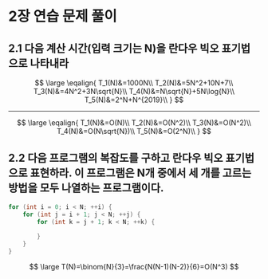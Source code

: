 # 2장 연습 문제 풀이

## 2.1 다음 계산 시간(입력 크기는 N)을 란다우 빅오 표기법으로 나타내라
$$
\large
\eqalign{
T_1(N)&=1000N\\
T_2(N)&=5N^2+10N+7\\
T_3(N)&=4N^2+3N\sqrt{N}\\
T_4(N)&=N\sqrt{N}+5N\log{N}\\
T_5(N)&=2^N+N^{2019}\\
}
$$

***

$$
\large
\eqalign{
T_1(N)&=O(N)\\
T_2(N)&=O(N^2)\\
T_3(N)&=O(N^2)\\
T_4(N)&=O(N\sqrt{N})\\
T_5(N)&=O(2^N)\\
}
$$


## 2.2 다음 프로그램의 복잡도를 구하고 란다우 빅오 표기법으로 표현하라. 이 프로그램은 N개 중에서 세 개를 고르는 방법을 모두 나열하는 프로그램이다.

```c++
for (int i = 0; i < N; ++i) {
    for (int j = i + 1; j < N; ++j) {
        for (int k = j + 1; k < N; ++k) {
            
        }
    }
}
```

$$
\large
T(N)=\binom{N}{3}=\frac{N(N-1)(N-2)}{6}=O(N^3)
$$


